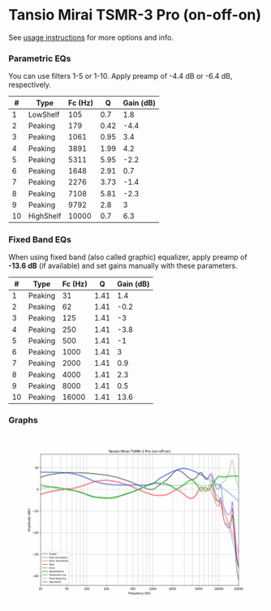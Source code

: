 # Tansio Mirai TSMR-3 Pro (on-off-on)
See [usage instructions](https://github.com/jaakkopasanen/AutoEq#usage) for more options and info.

### Parametric EQs
You can use filters 1-5 or 1-10. Apply preamp of -4.4 dB or -6.4 dB, respectively.

|   # | Type      |   Fc (Hz) |    Q |   Gain (dB) |
|-----|-----------|-----------|------|-------------|
|   1 | LowShelf  |       105 | 0.7  |         1.8 |
|   2 | Peaking   |       179 | 0.42 |        -4.4 |
|   3 | Peaking   |      1061 | 0.95 |         3.4 |
|   4 | Peaking   |      3891 | 1.99 |         4.2 |
|   5 | Peaking   |      5311 | 5.95 |        -2.2 |
|   6 | Peaking   |      1648 | 2.91 |         0.7 |
|   7 | Peaking   |      2276 | 3.73 |        -1.4 |
|   8 | Peaking   |      7108 | 5.81 |        -2.3 |
|   9 | Peaking   |      9792 | 2.8  |         3   |
|  10 | HighShelf |     10000 | 0.7  |         6.3 |

### Fixed Band EQs
When using fixed band (also called graphic) equalizer, apply preamp of **-13.6 dB** (if available) and set gains manually with these parameters.

|   # | Type    |   Fc (Hz) |    Q |   Gain (dB) |
|-----|---------|-----------|------|-------------|
|   1 | Peaking |        31 | 1.41 |         1.4 |
|   2 | Peaking |        62 | 1.41 |        -0.2 |
|   3 | Peaking |       125 | 1.41 |        -3   |
|   4 | Peaking |       250 | 1.41 |        -3.8 |
|   5 | Peaking |       500 | 1.41 |        -1   |
|   6 | Peaking |      1000 | 1.41 |         3   |
|   7 | Peaking |      2000 | 1.41 |         0.9 |
|   8 | Peaking |      4000 | 1.41 |         2.3 |
|   9 | Peaking |      8000 | 1.41 |         0.5 |
|  10 | Peaking |     16000 | 1.41 |        13.6 |

### Graphs
![](./Tansio%20Mirai%20TSMR-3%20Pro%20(on-off-on).png)
